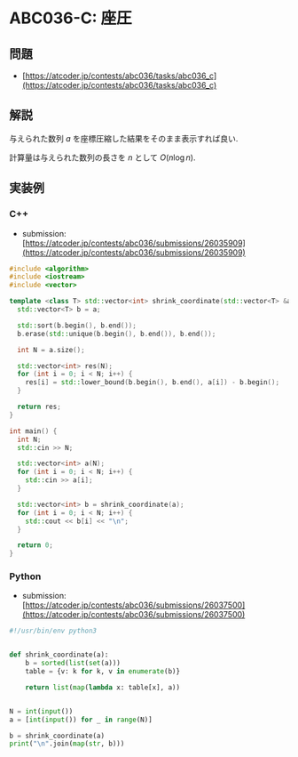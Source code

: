 # ABC036-C: 座圧

## 問題

* [https://atcoder.jp/contests/abc036/tasks/abc036_c](https://atcoder.jp/contests/abc036/tasks/abc036_c)

## 解説

与えられた数列 $a$ を座標圧縮した結果をそのまま表示すれば良い.

計算量は与えられた数列の長さを $n$ として $O(n\log{n})$.

## 実装例

### C++

* submission: [https://atcoder.jp/contests/abc036/submissions/26035909](https://atcoder.jp/contests/abc036/submissions/26035909)

```cpp
#include <algorithm>
#include <iostream>
#include <vector>

template <class T> std::vector<int> shrink_coordinate(std::vector<T> &a) {
  std::vector<T> b = a;

  std::sort(b.begin(), b.end());
  b.erase(std::unique(b.begin(), b.end()), b.end());

  int N = a.size();

  std::vector<int> res(N);
  for (int i = 0; i < N; i++) {
    res[i] = std::lower_bound(b.begin(), b.end(), a[i]) - b.begin();
  }

  return res;
}

int main() {
  int N;
  std::cin >> N;

  std::vector<int> a(N);
  for (int i = 0; i < N; i++) {
    std::cin >> a[i];
  }

  std::vector<int> b = shrink_coordinate(a);
  for (int i = 0; i < N; i++) {
    std::cout << b[i] << "\n";
  }

  return 0;
}
```

### Python

* submission: [https://atcoder.jp/contests/abc036/submissions/26037500](https://atcoder.jp/contests/abc036/submissions/26037500)

```python
#!/usr/bin/env python3


def shrink_coordinate(a):
    b = sorted(list(set(a)))
    table = {v: k for k, v in enumerate(b)}

    return list(map(lambda x: table[x], a))


N = int(input())
a = [int(input()) for _ in range(N)]

b = shrink_coordinate(a)
print("\n".join(map(str, b)))
```

